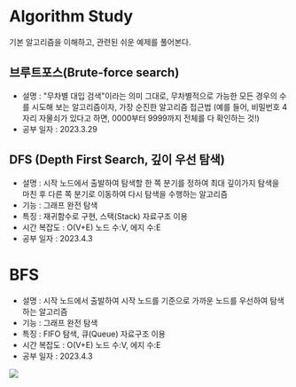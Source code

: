 # Algorithm Study


기본 알고리즘을 이해하고, 관련된 쉬운 예제를 풀어본다.



## 브루트포스(Brute-force search)
- 설명 :  "무차별 대입 검색"이라는 의미 그대로, 무차별적으로 가능한 모든 경우의 수를 시도해 보는 알고리즘이자, 가장 순진한 알고리즘 접근법 (예를 들어, 비밀번호 4자리 자물쇠가 있다고 하면, 0000부터 9999까지 전체를 다 확인하는 것!)
- 공부 일자 : 2023.3.29

## DFS (Depth First Search, 깊이 우선 탐색)
- 설명 : 시작 노드에서 출발하여 탐색할 한 쪽 분기를 정하여 최대 깊이가지 탐색을 마친 후 다른 쪽 분기로 이동하여 다시 탐색을 수행하는 알고리즘
- 기능 : 그래프 완전 탐색
- 특징 : 재귀함수로 구현, 스택(Stack) 자료구조 이용
- 시간 복잡도 : O(V+E) 노드 수:V, 에지 수:E
- 공부 일자 : 2023.4.3

# BFS
- 설명 : 시작 노드에서 출발하여 시작 노드를 기준으로 가까운 노드를 우선하여 탐색하는 알고리즘
- 기능 : 그래프 완전 탐색
- 특징 : FIFO 탐색, 큐(Queue) 자료구조 이용
- 시간 복잡도 : O(V+E) 노드 수:V, 에지 수:E
- 공부 일자 : 2023.4.3

![](https://images.velog.io/images/513sojin/post/fac1b4e5-c8c5-4d05-9e98-0bb3fb0534e7/bfs.png)
